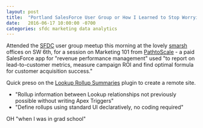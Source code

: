 ```yaml
---
layout: post
title:  "Portland SalesForce User Group or How I Learned to Stop Worrying and Love Marketing"
date:   2016-06-17 10:00:00 -0700
categories: sfdc marketing data analytics
---
```

Attended the [SFDC][sfdc] user group meetup this morning at the lovely [smarsh][smarsh] offices on SW 6th, for a session on Marketing 101 from [PathtoScale][pathtoscale] - a paid SalesForce app for "revenue performance management" used "to report on lead-to-customer metrics, measure campaign ROI and find optimal formula for customer acquisition success."

Quick preso on the [Lookup Rollup Summaries][lookup] plugin to create a remote site.

* "Rollup information between Lookup relationships not previously possible without writing Apex Triggers"
* "Define rollups using standard UI declaratively, no coding required"






OH "when I was in grad school"


[sfdc]: http://www.eventbrite.com/o/salesforcecom-portland-user-group-3896410275
[smarsh]: http://www.smarsh.com/
[pathtoscale]: http://www.pathtoscale.com/
[lookup]: https://github.com/afawcett/declarative-lookup-rollup-summaries
